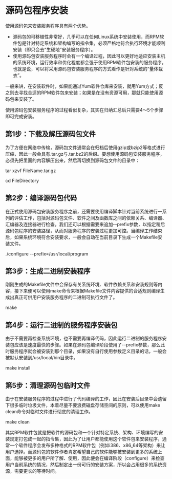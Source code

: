 # 源码包程序安装

使用源码包来安装服务程序具有两个优势。

* 源码包的可移植性非常好，几乎可以在任何Linux系统中安装使用，而RPM软件包是针对特定系统和架构编写的指令集，必须严格地符合执行环境才能顺利安装（即只会去“生硬地”安装服务程序）。
* 使用源码包安装服务程序时会有一个编译过程，因此可以更好地适应安装主机的系统环境，运行效率和优化程度都会强于使用RPM软件包安装的服务程序。也就是说，可以将采用源码包安装服务程序的方式看作是针对系统的“量体裁衣”。

一般来讲，在安装软件时，如果能通过Yum软件仓库来安装，就用Yum方式；反之则去寻找合适的RPM软件包来安装；如果是在没有资源可用，那就只能使用源码包来安装了。

使用源码包安装服务程序的过程看似复杂，其实在归纳汇总后只需要4～5个步骤即可完成安装。

## 第1步：下载及解压源码包文件
为了方便在网络中传输，源码包文件通常会在归档后使用gzip或bzip2等格式进行压缩，因此一般会具有.tar.gz与.tar.bz2的后缀。要想使用源码包安装服务程序，必须先把里面的内容解压出来，然后再切换到源码包文件的目录中：

tar xzvf FileName.tar.gz

cd FileDirectory

## 第2步：编译源码包代码
在正式使用源码包安装服务程序之前，还需要使用编译脚本针对当前系统进行一系列的评估工作，包括对源码包文件、软件之间及函数库之间的依赖关系、编译器、汇编器及连接器进行检查。我们还可以根据需要来追加--prefix参数，以指定稍后源码包程序的安装路径，从而对服务程序的安装过程更加可控。当编译工作结束后，如果系统环境符合安装要求，一般会自动在当前目录下生成一个Makefile安装文件。

./configure --prefix=/usr/local/program

## 第3步：生成二进制安装程序
刚刚生成的Makefile文件中会保存有关系统环境、软件依赖关系和安装规则等内容，接下来便可以使用make命令来根据Makefile文件内容提供的合适规则编译生成出真正可供用户安装服务程序的二进制可执行文件了。

make

## 第4步：运行二进制的服务程序安装包
由于不需要再检查系统环境，也不需要再编译代码，因此运行二进制的服务程序安装包应该是速度最快的步骤。如果在源码包编译阶段使用了--prefix参数，那么此时服务程序就会被安装到那个目录，如果没有自行使用参数定义目录的话，一般会被默认安装到/usr/local/bin目录中。

make install

## 第5步：清理源码包临时文件
由于在安装服务程序的过程中进行了代码编译的工作，因此在安装后目录中会遗留下很多临时垃圾文件，本着尽量不要浪费磁盘存储空间的原则，可以使用make clean命令对临时文件进行彻底的清理工作。

make clean

其实RPM软件包就是把软件的源码包和一个针对特定系统、架构、环境编写的安装规定打包成一起的指令集，因此为了让用户都能使用这个软件包来安装程序，通常一个软件程序会发布多种格式的RPM软件包（例如i386、x86_64等架构）来让用户选择。而源码包的软件作者肯定希望自己的软件能够被安装到更多的系统上面，能够被更多的用户所了解、使用，因此便会在编译阶段（configure）来检查用户当前系统的情况，然后制定出一份可行的安装方案，所以会占用很多的系统资源，需要更长的等待时间。